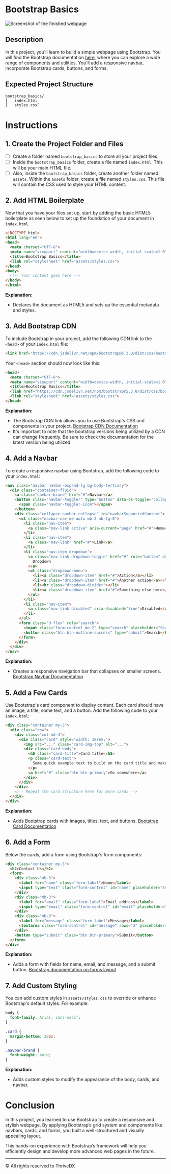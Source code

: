 # Bootstrap Basics

![Screenshot of the finished webpage](./assets/images/example.png)

## Description

In this project, you'll learn to build a simple webpage using Bootstrap. You will find the Bootstrap documentation [here](https://getbootstrap.com/docs/5.3/getting-started/introduction), where you can explore a wide range of components and utilities. You'll add a responsive navbar, incorporate Bootstrap cards, buttons, and forms.

## Expected Project Structure

```
bootstrap_basics/
│   index.html
│   styles.css`
```
# Instructions

## 1\. **Create the Project Folder and Files**

-   [ ]  Create a folder named `bootstrap_basics` to store all your project files.
-   [ ]  Inside the `bootstrap_basics` folder, create a file named `index.html`. This will be your main HTML file.
-   [ ]  Also, inside the `bootstrap_basics` folder, create another folder named `assets`. Within the `assets` folder, create a file named `styles.css`. This file will contain the CSS used to style your HTML content.

## 2\. **Add HTML Boilerplate**

Now that you have your files set up, start by adding the basic HTML5 boilerplate as seen below to set up the foundation of your document in `index.html`.

```html
<!DOCTYPE html>
<html lang="en">
<head>
  <meta charset="UTF-8">
  <meta name="viewport" content="width=device-width, initial-scale=1.0">
  <title>Bootstrap Basics</title>
  <link rel="stylesheet" href="assets/styles.css">
</head>
<body>
  <!-- Your content goes here -->
</body>
</html>
```
**Explanation:**

-   Declares the document as HTML5 and sets up the essential metadata and styles.

## 3\. **Add Bootstrap CDN**

To include Bootstrap in your project, add the following CDN link to the `<head>` of your `index.html` file:

```html
<link href="https://cdn.jsdelivr.net/npm/bootstrap@5.3.0/dist/css/bootstrap.min.css" rel="stylesheet">
```

Your `<head>` section should now look like this:

```html
<head>
  <meta charset="UTF-8">
  <meta name="viewport" content="width=device-width, initial-scale=1.0">
  <title>Bootstrap Basics</title>
  <link href="https://cdn.jsdelivr.net/npm/bootstrap@5.3.0/dist/css/bootstrap.min.css" rel="stylesheet">
  <link rel="stylesheet" href="assets/styles.css">
</head>
```
**Explanation:**

-   The Bootstrap CDN link allows you to use Bootstrap's CSS and components in your project. [Bootstrap CDN Documentation](https://getbootstrap.com/docs/5.3/getting-started/download/)
-   It's important to note that the bootstrap versions being utilized by a CDN can change frequently. Be sure to check the documentation for the latest version being utilized.

## 4\. **Add a Navbar**

To create a responsive navbar using Bootstrap, add the following code to your `index.html`:

```html
<nav class="navbar navbar-expand-lg bg-body-tertiary">
  <div class="container-fluid">
    <a class="navbar-brand" href="#">Navbar</a>
    <button class="navbar-toggler" type="button" data-bs-toggle="collapse" data-bs-target="#navbarSupportedContent" aria-controls="navbarSupportedContent" aria-expanded="false" aria-label="Toggle navigation">
      <span class="navbar-toggler-icon"></span>
    </button>
    <div class="collapse navbar-collapse" id="navbarSupportedContent">
      <ul class="navbar-nav me-auto mb-2 mb-lg-0">
        <li class="nav-item">
          <a class="nav-link active" aria-current="page" href="#">Home</a>
        </li>
        <li class="nav-item">
          <a class="nav-link" href="#">Link</a>
        </li>
        <li class="nav-item dropdown">
          <a class="nav-link dropdown-toggle" href="#" role="button" data-bs-toggle="dropdown" aria-expanded="false">
            Dropdown
          </a>
          <ul class="dropdown-menu">
            <li><a class="dropdown-item" href="#">Action</a></li>
            <li><a class="dropdown-item" href="#">Another action</a></li>
            <li><hr class="dropdown-divider"></li>
            <li><a class="dropdown-item" href="#">Something else here</a></li>
          </ul>
        </li>
        <li class="nav-item">
          <a class="nav-link disabled" aria-disabled="true">Disabled</a>
        </li>
      </ul>
      <form class="d-flex" role="search">
        <input class="form-control me-2" type="search" placeholder="Search" aria-label="Search">
        <button class="btn btn-outline-success" type="submit">Search</button>
      </form>
    </div>
  </div>
</nav>
```
**Explanation:**

-   Creates a responsive navigation bar that collapses on smaller screens. [Bootstrap Navbar Documentation](https://getbootstrap.com/docs/5.3/components/navbar/)

## 5\. **Add a Few Cards**

Use Bootstrap's card component to display content. Each card should have an image, a title, some text, and a button. Add the following code to your `index.html`:
```html
<div class="container my-5">
  <div class="row">
    <div class="col-md-4">
      <div class="card" style="width: 18rem;">
        <img src="..." class="card-img-top" alt="...">
        <div class="card-body">
          <h5 class="card-title">Card title</h5>
          <p class="card-text">
            Some quick example text to build on the card title and make up the bulk of the card's content.
          </p>
          <a href="#" class="btn btn-primary">Go somewhere</a>
        </div>
      </div>
    </div>
    <!-- Repeat the card structure here for more cards -->
  </div>
</div>

```
**Explanation:**

-   Adds Bootstrap cards with images, titles, text, and buttons. [Bootstrap Card Documentation](https://getbootstrap.com/docs/5.3/components/card/)

## 6\. **Add a Form**

Below the cards, add a form using Bootstrap's form components:
```html
<div class="container my-5">
  <h2>Contact Us</h2>
  <form>
    <div class="mb-3">
      <label for="name" class="form-label">Name</label>
      <input type="text" class="form-control" id="name" placeholder="Enter your name">
    </div>
    <div class="mb-3">
      <label for="email" class="form-label">Email address</label>
      <input type="email" class="form-control" id="email" placeholder="Enter your email">
    </div>
    <div class="mb-3">
      <label for="message" class="form-label">Message</label>
      <textarea class="form-control" id="message" rows="3" placeholder="Enter your message"></textarea>
    </div>
    <button type="submit" class="btn btn-primary">Submit</button>
  </form>
</div>
```
**Explanation:**

-   Adds a form with fields for name, email, and message, and a submit button. [Bootstrap documentation on forms layout](https://getbootstrap.com/docs/5.3/forms/layout/)

## 7\. **Add Custom Styling**

You can add custom styles in `assets/styles.css` to override or enhance Bootstrap's default styles. For example:

```css
body {
  font-family: Arial, sans-serif;
}

.card {
  margin-bottom: 20px;
}

.navbar-brand {
  font-weight: bold;
}
```
**Explanation:**

-   Adds custom styles to modify the appearance of the body, cards, and navbar.

# Conclusion

In this project, you learned to use Bootstrap to create a responsive and stylish webpage. By applying Bootstrap’s grid system and components like navbars, cards, and forms, you built a well-structured and visually appealing layout.

This hands-on experience with Bootstrap’s framework will help you efficiently design and develop more advanced web pages in the future.

---
© All rights reserved to ThriveDX